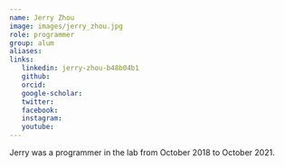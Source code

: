 ```yaml
---
name: Jerry Zhou
image: images/jerry_zhou.jpg
role: programmer
group: alum
aliases:
links:
   linkedin: jerry-zhou-b48b04b1
   github:
   orcid: 
   google-scholar:
   twitter:
   facebook:
   instagram: 
   youtube:
---
```


Jerry was a programmer in the lab from October 2018 to October 2021.